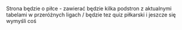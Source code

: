 Strona będzie o piłce - zawierać będzie kilka podstron z aktualnymi tabelami w przeróżnych ligach / będzie tez quiz piłkarski i jeszcze się wymyśli coś 
